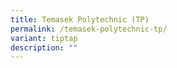 ```yaml
---
title: Temasek Polytechnic (TP)
permalink: /temasek-polytechnic-tp/
variant: tiptap
description: ""
---
```


